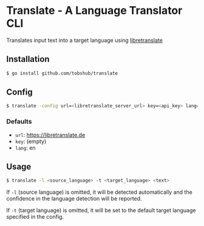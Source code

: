 # Translate - A Language Translator CLI

Translates input text into a target language using [libretranslate](https://libretranslate.com)

## Installation

```bash
$ go install github.com/tobshub/translate
```

## Config

```bash
$ translate -config url=<libretranslate_server_url> key=<api_key> lang=<default_target_language_code>
```

### Defaults

- `url`: https://libretranslate.de
- `key`: (empty)
- `lang`: en

## Usage

```bash
$ translate -l <source_language> -t <target_language> <text>
```

If `-l` (source language) is omitted, it will be detected automatically
and the confidence in the language detection will be reported.

If `-t` (target language) is omitted,
it will be set to the default target language specified in the config.
